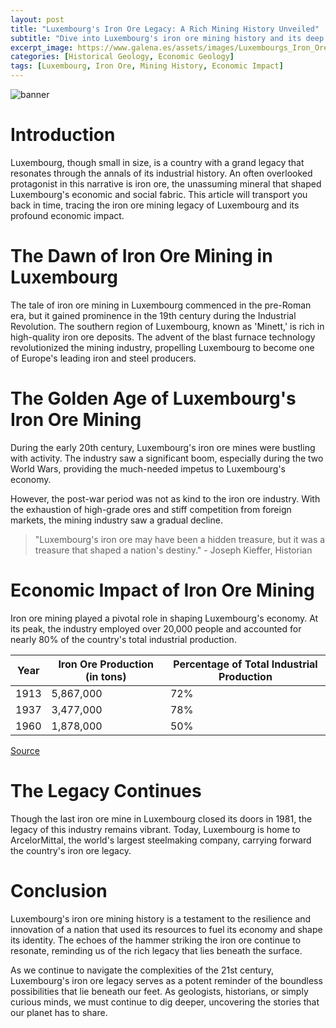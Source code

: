 ```yaml
---
layout: post
title: "Luxembourg's Iron Ore Legacy: A Rich Mining History Unveiled"
subtitle: "Dive into Luxembourg's iron ore mining history and its deep economic impact on the nation."
excerpt_image: https://www.galena.es/assets/images/Luxembourgs_Iron_Ore_Legacy.png
categories: [Historical Geology, Economic Geology]
tags: [Luxembourg, Iron Ore, Mining History, Economic Impact]
---
```


![banner](https://www.galena.es/assets/images/Luxembourgs_Iron_Ore_Legacy.png "An informative infographic showcasing Luxembourg's iron ore mining history, featuring key statistics, historical images of mining sites, and a timeline of economic impacts, designed for geology enthusiasts and educators.")

# Introduction

Luxembourg, though small in size, is a country with a grand legacy that resonates through the annals of its industrial history. An often overlooked protagonist in this narrative is iron ore, the unassuming mineral that shaped Luxembourg's economic and social fabric. This article will transport you back in time, tracing the iron ore mining legacy of Luxembourg and its profound economic impact.

# The Dawn of Iron Ore Mining in Luxembourg

The tale of iron ore mining in Luxembourg commenced in the pre-Roman era, but it gained prominence in the 19th century during the Industrial Revolution. The southern region of Luxembourg, known as 'Minett,' is rich in high-quality iron ore deposits. The advent of the blast furnace technology revolutionized the mining industry, propelling Luxembourg to become one of Europe's leading iron and steel producers.

# The Golden Age of Luxembourg's Iron Ore Mining

During the early 20th century, Luxembourg's iron ore mines were bustling with activity. The industry saw a significant boom, especially during the two World Wars, providing the much-needed impetus to Luxembourg's economy. 

However, the post-war period was not as kind to the iron ore industry. With the exhaustion of high-grade ores and stiff competition from foreign markets, the mining industry saw a gradual decline.

> "Luxembourg's iron ore may have been a hidden treasure, but it was a treasure that shaped a nation's destiny." - Joseph Kieffer, Historian

# Economic Impact of Iron Ore Mining

Iron ore mining played a pivotal role in shaping Luxembourg's economy. At its peak, the industry employed over 20,000 people and accounted for nearly 80% of the country's total industrial production.

| Year | Iron Ore Production (in tons) | Percentage of Total Industrial Production |
|------|-------------------------------|----------------------------------------|
| 1913 | 5,867,000                     | 72%                                    |
| 1937 | 3,477,000                     | 78%                                    |
| 1960 | 1,878,000                     | 50%                                    |

[Source](https://www.statistiques.public.lu/stat/TableViewer/tableView.aspx?ReportId=12858&IF_Language=eng&MainTheme=2&FldrName=7)

# The Legacy Continues

Though the last iron ore mine in Luxembourg closed its doors in 1981, the legacy of this industry remains vibrant. Today, Luxembourg is home to ArcelorMittal, the world's largest steelmaking company, carrying forward the country's iron ore legacy.

# Conclusion

Luxembourg's iron ore mining history is a testament to the resilience and innovation of a nation that used its resources to fuel its economy and shape its identity. The echoes of the hammer striking the iron ore continue to resonate, reminding us of the rich legacy that lies beneath the surface.

As we continue to navigate the complexities of the 21st century, Luxembourg's iron ore legacy serves as a potent reminder of the boundless possibilities that lie beneath our feet. As geologists, historians, or simply curious minds, we must continue to dig deeper, uncovering the stories that our planet has to share.